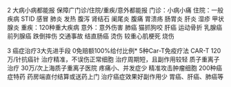 2 大病小病都能报 保障广门诊/住院/重疾/意外都能报 门诊：小病小痛 住院：一般疾病 STID 感冒 肺炎 发热 腹泻 肾结石 阑尾炎 腹痛 胃溃疡 肠胃炎 肝炎 湿疹 甲状腺炎 重疾：120种重大疾病 意外：意外伤害 肺癌 猫抓狗咬 肝癌 运动骨折 乳腺癌 前列腺癌 跌倒摔伤 交通事故 结直肠癌 烫伤 较重心肌梗死 烧伤

3 癌症治疗3大先进手段 0免赔额100%给付比例* 5种Car-T免疫疗法 CAR-T 120万/针抗癌针 治疗精准，不误伤正常细胞 治疗周期短，且副作用较轻 质子重离子治疗 30万/次上海质子重离子医院 疼痛小、并发症少 精准攻击肿瘤细胞 200种癌症特药 药房端直付结算或送药上门 治疗癌症效果好副作用少 胃癌、肝癌、肺癌等